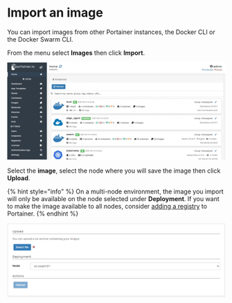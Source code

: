 # Import an image

You can import images from other Portainer instances, the Docker CLI or the Docker Swarm CLI.

From the menu select **Images** then click **Import**.

![](../../../.gitbook/assets/be-images-import-1.gif)

Select the **image**, select the node where you will save the image then click **Upload**.

{% hint style="info" %}
On a multi-node environment, the image you import will only be available on the node selected under **Deployment**. If you want to make the image available to all nodes, consider [adding a registry](../../../admin/registries/add/) to Portainer.
{% endhint %}

![](../../../.gitbook/assets/images-import-2.png)

